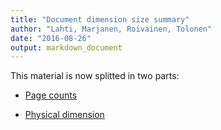 ```yaml
---
title: "Document dimension size summary"
author: "Lahti, Marjanen, Roivainen, Tolonen"
date: "2016-08-26"
output: markdown_document
---
```


This material is now splitted in two parts:

  * [Page counts](pagecount.md)

  * [Physical dimension](dimension.md)


